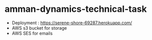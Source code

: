 # amman-dynamics-technical-task
 - Deployment : https://serene-shore-69287.herokuapp.com/
 - AWS s3 bucket for storage
 - AWS SES for emails
